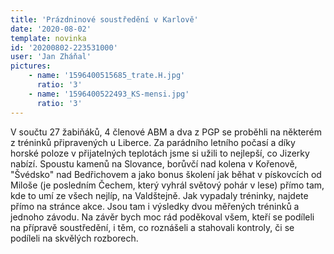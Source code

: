 ```yaml
---
title: 'Prázdninové soustředění v Karlově'
date: '2020-08-02'
template: novinka
id: '20200802-223531000'
user: 'Jan Zháňal'
pictures:
    - name: '1596400515685_trate.H.jpg'
      ratio: '3'
    - name: '1596400522493_KS-mensi.jpg'
      ratio: '3'
---
```

V součtu 27 žabiňáků, 4 členové ABM a dva z PGP se proběhli na některém z tréninků připravených u Liberce. Za parádního letního počasí a díky horské poloze v  přijatelných teplotách jsme si užili to nejlepší, co Jizerky nabízí. Spoustu kamenů na Slovance, borůvčí nad kolena v Kořenově, "Švédsko" nad Bedřichovem a jako bonus školení jak běhat v pískovcích od Miloše (je posledním Čechem, který vyhrál světový pohár v lese) přímo tam, kde to umí ze všech nejlíp, na Valdštejně. Jak vypadaly tréninky, najdete přímo na stránce akce. Jsou tam i výsledky dvou měřených tréninků a jednoho závodu.
Na závěr bych moc rád poděkoval všem, kteří se podíleli na přípravě soustředění, i těm, co roznášeli a stahovali kontroly, či se podíleli na skvělých rozborech.
